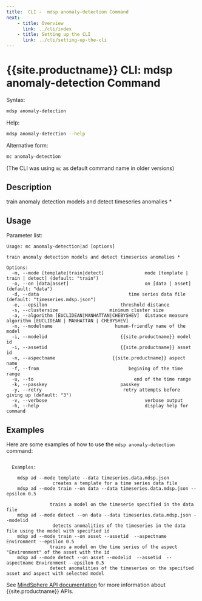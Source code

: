 ```yaml
---
title:  CLI -  mdsp anomaly-detection Command
next:
    - title: Overview
      link: ../cli/index
    - title: Setting up the CLI
      link: ../cli/setting-up-the-cli
---
```


# {{site.productname}} CLI: mdsp anomaly-detection Command

Syntax:

```bash
mdsp anomaly-detection
```

Help:

```bash
mdsp anomaly-detection --help
```

Alternative form:

```bash
mc anomaly-detection
```

(The CLI was using `mc` as default command name in older versions)

## Description

train anomaly detection models and detect timeseries anomalies *

## Usage

Parameter list:

```text
Usage: mc anomaly-detection|ad [options]

train anomaly detection models and detect timeseries anomalies *

Options:
  -m, --mode [template|train|detect]               mode [template | train | detect] (default: "train")
  -o, --on [data|asset]                            on [data | asset] (default: "data")
  -d, --data                                 time series data file (default: "timeseries.mdsp.json")
  -e, --epsilon                           threshold distance
  -s, --clustersize                   minimum cluster size
  -a, --algorithm [EUCLIDEAN|MANHATTAN|CHEBYSHEV]  distance measure algorithm [EUCLIDEAN | MANHATTAN | CHEBYSHEV]
  -n, --modelname                       human-friendly name of the model
  -i, --modelid                           {{site.productname}} model id
  -i, --assetid                           {{site.productname}} asset id
  -n, --aspectname                     {{site.productname}} aspect name
  -f, --from                                 begining of the time range
  -u, --to                                     end of the time range
  -k, --passkey                           passkey
  -y, --retry                              retry attempts before giving up (default: "3")
  -v, --verbose                                    verbose output
  -h, --help                                       display help for command

```

## Examples

Here are some examples of how to use the `mdsp anomaly-detection` command:

```text

  Examples:

    mdsp ad --mode template --data timeseries.data.mdsp.json 
                 creates a template for a time series data file
    mdsp ad --mode train --on data --data timeseries.data.mdsp.json --epsilon 0.5 

                trains a model on the timeserie specified in the data file
    mdsp ad --mode detect --on data --data timeseries.data.mdsp.json --modelid 
                 detects anomalities of the timeseries in the data file using the model with specified id
    mdsp ad --mode train --on asset --assetid  --aspectname Environment --epsilon 0.5
                trains a model on the time series of the aspect "Environment" of the asset with the id 
    mdsp ad --mode detect --on asset --modelid  --assetid  --aspectname Environment --epsilon 0.5
                detect anomalities of the timeseries on the specified asset and aspect with selected model

```

See [MindSphere API documentation](https://documentation.mindsphere.io/MindSphere/apis/index.html) for more information about {{site.productname}} APIs.
